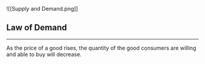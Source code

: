 ![[Supply and Demand.png]]

## Law of Demand
---
As the price of a good rises, the quantity of the good consumers are willing and able to buy will decrease.